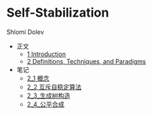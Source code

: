 # Self-Stabilization

Shlomi Dolev

- 正文
  - [1 Introduction](book_1.md)
  - [2 Definitions, Techniques, and Paradigms](book_2.md)
- 笔记
  - [2_1 概念](note_2_1.md)
  - [2_2 互斥自稳定算法](note_2_2.md)
  - [2_3_生成树构造](note_2_3.md)
  - [2_4_公平合成](note_2.4.md)
